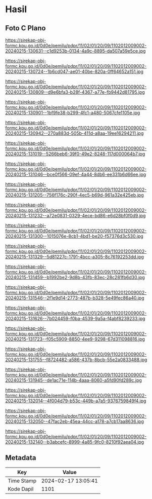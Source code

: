 # Hasil

## Foto C Plano

https://sirekap-obj-formc.kpu.go.id/0d0e/pemilu/pdpr/11/02/01/20/09/1102012009002-20240215-130631--c1d9253b-0134-4a9c-8895-da507a59e5ce.jpg

https://sirekap-obj-formc.kpu.go.id/0d0e/pemilu/pdpr/11/02/01/20/09/1102012009002-20240215-130724--1b6cd047-ae01-40be-820a-0ff64652a151.jpg

https://sirekap-obj-formc.kpu.go.id/0d0e/pemilu/pdpr/11/02/01/20/09/1102012009002-20240215-130809--d9e6bfa3-b28f-4367-a77e-fb9442d81795.jpg

https://sirekap-obj-formc.kpu.go.id/0d0e/pemilu/pdpr/11/02/01/20/09/1102012009002-20240215-130901--1bf9fe38-b299-4fc1-a480-5067cfe1105e.jpg

https://sirekap-obj-formc.kpu.go.id/0d0e/pemilu/pdpr/11/02/01/20/09/1102012009002-20240215-130942--270a883d-505b-411d-a8aa-19ee16294211.jpg

https://sirekap-obj-formc.kpu.go.id/0d0e/pemilu/pdpr/11/02/01/20/09/1102012009002-20240215-131019--5266beb6-39f0-49e2-8248-117d000064b7.jpg

https://sirekap-obj-formc.kpu.go.id/0d0e/pemilu/pdpr/11/02/01/20/09/1102012009002-20240215-131046--bce0f566-09ef-4a44-8db6-ee331b6d66ee.jpg

https://sirekap-obj-formc.kpu.go.id/0d0e/pemilu/pdpr/11/02/01/20/09/1102012009002-20240215-131205--756f176c-290f-4ec5-b69d-961a32e425eb.jpg

https://sirekap-obj-formc.kpu.go.id/0d0e/pemilu/pdpr/11/02/01/20/09/1102012009002-20240215-131232--a72e0831-0329-4ece-bd86-e6d28bf0f0d9.jpg

https://sirekap-obj-formc.kpu.go.id/0d0e/pemilu/pdpr/11/02/01/20/09/1102012009002-20240215-131300--1015076e-8cb1-4bd1-be20-f57376d3c530.jpg

https://sirekap-obj-formc.kpu.go.id/0d0e/pemilu/pdpr/11/02/01/20/09/1102012009002-20240215-131329--5d81227c-1791-4bcc-a305-8c76192253dd.jpg

https://sirekap-obj-formc.kpu.go.id/0d0e/pemilu/pdpr/11/02/01/20/09/1102012009002-20240215-131459--b1992be2-9d8b-43fb-83ec-28c281fb6d30.jpg

https://sirekap-obj-formc.kpu.go.id/0d0e/pemilu/pdpr/11/02/01/20/09/1102012009002-20240215-131546--2f1e9d14-2773-487b-b328-5e49fec86a40.jpg

https://sirekap-obj-formc.kpu.go.id/0d0e/pemilu/pdpr/11/02/01/20/09/1102012009002-20240215-131626--7b024459-f0ba-4539-9a5a-f4abf8239233.jpg

https://sirekap-obj-formc.kpu.go.id/0d0e/pemilu/pdpr/11/02/01/20/09/1102012009002-20240215-131723--f05c5909-8850-4ee9-9298-67d311098816.jpg

https://sirekap-obj-formc.kpu.go.id/0d0e/pemilu/pdpr/11/02/01/20/09/1102012009002-20240215-131755--f8724482-a586-437b-8bcb-55e2a0833488.jpg

https://sirekap-obj-formc.kpu.go.id/0d0e/pemilu/pdpr/11/02/01/20/09/1102012009002-20240215-131945--de1ac71e-114b-4aaa-8060-a5fd90fd289c.jpg

https://sirekap-obj-formc.kpu.go.id/0d0e/pemilu/pdpr/11/02/01/20/09/1102012009002-20240215-132014--4f004d79-b53c-449b-a7a5-9376759849f4.jpg

https://sirekap-obj-formc.kpu.go.id/0d0e/pemilu/pdpr/11/02/01/20/09/1102012009002-20240215-132050--47fac2eb-45ea-44cc-a178-a7cb17aa8636.jpg

https://sirekap-obj-formc.kpu.go.id/0d0e/pemilu/pdpr/11/02/01/20/09/1102012009002-20240215-132140--b3abcefc-8999-4a85-9fc0-8210f92aea04.jpg


## Metadata

| Key        | Value               |
| ---------- | ------------------- |
| Time Stamp | 2024-02-17 13:05:41 |
| Kode Dapil | 1101                |



